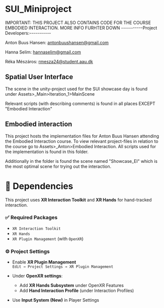 # SUI_Miniproject
IMPORTANT: THIS PROJECT ALSO CONTAINS CODE FOR THE COURSE EMBODIED INTERACTION. MORE INFO FURHTER DOWN
-----------Project Developers:-----------

Anton Buus Hansen: antonbuushansen@gmail.com

Hanna Selim: hannaselim@gmail.com

Réka Mészáros: rmesza24@student.aau.dk

## Spatial User Interface

The scene in the unity-project used for the SUI showcase day is found under Assets>_Main>Iteration_1>MainScene

Relevant scripts (with describing comments) is found in all places EXCEPT "Embodied Interaction"


## Embodied interaction
This project hosts the implementation files for Anton Buus Hansen attending the Embodied Interaction course. To view relevant project-files in relation to the course go to Assets>_Anton>Embodied Interaction. All scripts used for the implementation is found in this folder. 

Additionally in the folder is found the scene named "Showcase_EI" which is the most optimal scene for trying out the interaction. 

# 👐 Dependencies

This project uses **XR Interaction Toolkit** and **XR Hands** for hand-tracked interaction.

### ✅ Required Packages
- `XR Interaction Toolkit`
- `XR Hands`
- `XR Plugin Management` (with `OpenXR`)

### ⚙️ Project Settings
- Enable **XR Plugin Management**  
  `Edit → Project Settings → XR Plugin Management`

- Under **OpenXR settings**:
  - Add **XR Hands Subsystem** under OpenXR Features
  - Add **Hand Interaction Profile** (under Interaction Profiles)

- Use **Input System (New)** in Player Settings
